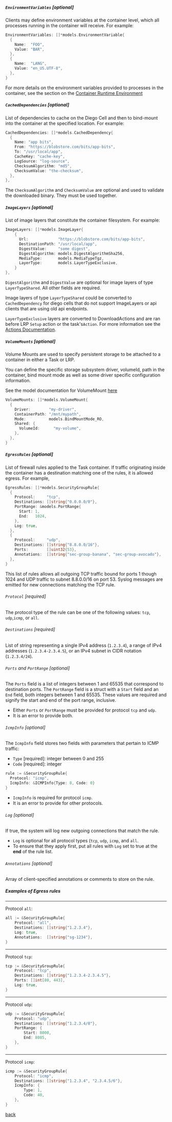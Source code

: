 ##### `EnvironmentVariables` [optional]

Clients may define environment variables at the container level, which all processes running in the container will receive. For example:

```go
EnvironmentVariables: []*models.EnvironmentVariable{
  {
    Name:  "FOO",
    Value: "BAR",
  },
  {
    Name:  "LANG",
    Value: "en_US.UTF-8",
  },
}
```

For more details on the environment variables provided to processes in the container, see the section on the [Container Runtime Environment](environment.md)

##### `CachedDependencies` [optional]

List of dependencies to cache on the Diego Cell and then to bind-mount into the container at the specified location. For example:

```go
CachedDependencies: []*models.CachedDependency{
  {
    Name: "app bits",
    From: "https://blobstore.com/bits/app-bits",
    To: "/usr/local/app",
    CacheKey: "cache-key",
    LogSource: "log-source",
    ChecksumAlgorithm: "md5",
    ChecksumValue: "the-checksum",
  },
},
```

The `ChecksumAlgorithm` and `ChecksumValue` are optional and used to validate the downloaded binary.  They must be used together.

##### `ImageLayers` [optional]

List of image layers that constitute the container filesystem. For example:

```go
ImageLayers: []*models.ImageLayer{
    {
      Url:             "https://blobstore.com/bits/app-bits",
      DestinationPath: "/usr/local/app",
      DigestValue:     "some digest",
      DigestAlgorithm: models.DigestAlgorithmSha256,
      MediaType:       models.MediaTypeTgz,
      LayerType:       models.LayerTypeExclusive,
    }
},
```

`DigestAlgorithm` and `DigestValue` are optional for image layers of type `LayerTypeShared`. All other fields are required.

Image layers of type `LayerTypeShared` could be converted to `CachedDependency` for diego cells that do not support ImageLayers or api clients that are using old api endpoints.

`LayerTypeExclusive` layers are converted to DownloadActions and are ran before LRP `Setup` action or the task's`Action`. For more information see the [Actions Documentation](actions.md).

##### `VolumeMounts` [optional]

Volume Mounts are used to specify persistent storage to be attached to a container in either a Task or LRP.

You can define the specific storage subsystem driver, volumeId, path in the container, bind mount mode as well as
some driver specific configuration information.

See the model documentation for VolumeMount [here](https://godoc.org/code.cloudfoundry.org/diego-release/bbs/models#VolumeMount)

```go
VolumeMounts: []*models.VolumeMount{
  {
    Driver:        "my-driver",
    ContainerPath: "/mnt/mypath",
    Mode:          models.BindMountMode_RO,
    Shared: {
      VolumeId:      "my-volume",
    },
  },
}
```

##### `EgressRules` [optional]

List of firewall rules applied to the Task container. If traffic originating inside the container has a destination matching one of the rules, it is allowed egress. For example,

```go
EgressRules: []*models.SecurityGroupRule{
  {
    Protocol:     "tcp",
    Destinations: []string{"0.0.0.0/0"},
    PortRange: &models.PortRange{
      Start: 1,
      End:   1024,
    },
    Log: true,
  },
  {
    Protocol:     "udp",
    Destinations: []string{"8.8.0.0/16"},
    Ports:        []uint32{53},
    Annotations:  []string{"sec-group-banana", "sec-group-avocado"},
  },
}
```

This list of rules allows all outgoing TCP traffic bound for ports 1 though 1024 and UDP traffic to subnet 8.8.0.0/16 on port 53. Syslog messages are emitted for new connections matching the TCP rule.

###### `Protocol` [required]

The protocol type of the rule can be one of the following values: `tcp`, `udp`,`icmp`, or `all`.

###### `Destinations` [required]

List of string representing a single IPv4 address (`1.2.3.4`), a range of IPv4 addresses (`1.2.3.4-2.3.4.5`), or an IPv4 subnet in CIDR notation (`1.2.3.4/24`).


###### `Ports` and `PortRange` [optional]

The `Ports` field is a list of integers between 1 and 65535 that correspond to destination ports.
The `PortRange` field is a struct with a `Start` field and an `End` field, both integers between 1 and 65535. These values are required and signify the start and end of the port range, inclusive.

- Either `Ports` or `PortRange` must be provided for protocol `tcp` and `udp`.
- It is an error to provide both.

###### `IcmpInfo` [optional]

The `IcmpInfo` field stores two fields with parameters that pertain to ICMP traffic:

- `Type` [required]: integer between 0 and 255
- `Code` [required]: integer

```go
rule := &SecurityGroupRule{
  Protocol: "icmp",
  IcmpInfo: &ICMPInfo{Type: 8, Code: 0}
}
```

- `IcmpInfo` is required for protocol `icmp`.
- It is an error to provide for other protocols.

###### `Log` [optional]

If true, the system will log new outgoing connections that match the rule.

- `Log` is optional for all protocol types (`tcp`, `udp`, `icmp`, and `all`.
- To ensure that they apply first, put all rules with `Log` set to true at the **end** of the rule list.

###### `Annotations` [optional]

Array of client-specified annotations or comments to store on the rule.


##### Examples of Egress rules

---

Protocol `all`:

```go
all := &SecurityGroupRule{
    Protocol: "all",
    Destinations: []string{"1.2.3.4"},
    Log: true,
    Annotations:  []string{"sg-1234"},
}
```

---

Protocol `tcp`:

```go
tcp := &SecurityGroupRule{
    Protocol: "tcp",
    Destinations: []string{"1.2.3.4-2.3.4.5"},
    Ports: []int[80, 443],
    Log: true,
}
```

---

Protocol `udp`:

```go
udp := &SecurityGroupRule{
    Protocol: "udp",
    Destinations: []string{"1.2.3.4/8"},
    PortRange: {
        Start: 8000,
        End: 8085,
    },
}
```

---

Protocol `icmp`:

```go
icmp := &SecurityGroupRule{
    Protocol: "icmp",
    Destinations: []string{"1.2.3.4", "2.3.4.5/6"},
    IcmpInfo: {
        Type: 1,
        Code: 40,
    },
}
```

[back](README.md)

